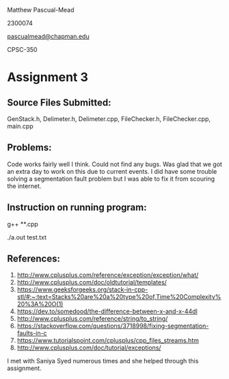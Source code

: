Matthew Pascual-Mead

2300074

pascualmead@chapman.edu

CPSC-350

# Assignment 3

## Source Files Submitted:

GenStack.h, Delimeter.h, Delimeter.cpp, FileChecker.h, FileChecker.cpp, main.cpp

## Problems:

Code works fairly well I think. Could not find any bugs. Was glad that we got an extra day to work on this due to current events. I did have some trouble solving a segmentation fault problem but I was able to fix it from scouring the internet.


## Instruction on running program:

g++ **.cpp

./a.out test.txt


## References:

1. http://www.cplusplus.com/reference/exception/exception/what/
2. http://www.cplusplus.com/doc/oldtutorial/templates/
3. https://www.geeksforgeeks.org/stack-in-cpp-stl/#:~:text=Stacks%20are%20a%20type%20of,Time%20Complexity%20%3A%20O(1)
4. https://dev.to/somedood/the-difference-between-x-and-x-44dl
5. http://www.cplusplus.com/reference/string/to_string/
6. https://stackoverflow.com/questions/3718998/fixing-segmentation-faults-in-c
7. https://www.tutorialspoint.com/cplusplus/cpp_files_streams.htm
8. http://www.cplusplus.com/doc/tutorial/exceptions/

I met with Saniya Syed numerous times and she helped through this assignment.
